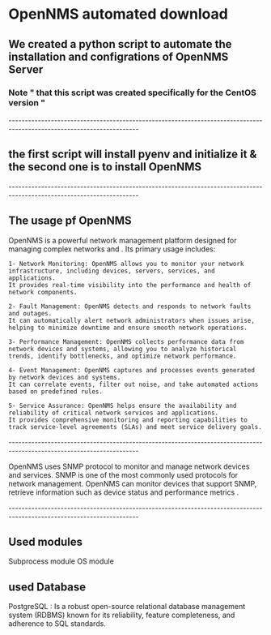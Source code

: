 # OpenNMS automated download 



## We created a python script to automate the installation and configrations of OpenNMS Server 
### Note " that this script was created specifically for the CentOS version "

\-\-\-\-\-\-\-\-\-\-\-\-\-\-\-\-\-\-\-\-\-\-\-\-\-\-\-\-\-\-\-\-\-\-\-\-\-\-\-\-\-\-\-\-\-\-\-\-\-\-\-\-\-\-\-\-\-\-\-\-\-\-\-\-\-\-\-\-\-\-\-\-\-\-\-\-\-\-\-\-\-\-\-\-\-\-\-\-\-\-\-\-\-\-\-\-\-\-\-\-\-\-\-\-\-\-\-\-\-\-\-\-\-\-\-\-\-\-

## the first script will install pyenv and initialize it & the second one is to install OpenNMS 

\-\-\-\-\-\-\-\-\-\-\-\-\-\-\-\-\-\-\-\-\-\-\-\-\-\-\-\-\-\-\-\-\-\-\-\-\-\-\-\-\-\-\-\-\-\-\-\-\-\-\-\-\-\-\-\-\-\-\-\-\-\-\-\-\-\-\-\-\-\-\-\-\-\-\-\-\-\-\-\-\-\-\-\-\-\-\-\-\-\-\-\-\-\-\-\-\-\-\-\-\-\-\-\-\-\-\-\-\-\-\-\-\-\-\-\-\-\-

## The usage pf OpenNMS
  OpenNMS is a powerful network management platform designed for managing complex networks and . Its primary usage includes:

    1- Network Monitoring: OpenNMS allows you to monitor your network infrastructure, including devices, servers, services, and applications.
    It provides real-time visibility into the performance and health of network components.
    
    2- Fault Management: OpenNMS detects and responds to network faults and outages.
    It can automatically alert network administrators when issues arise, helping to minimize downtime and ensure smooth network operations.

    3- Performance Management: OpenNMS collects performance data from network devices and systems, allowing you to analyze historical trends, identify bottlenecks, and optimize network performance.

    4- Event Management: OpenNMS captures and processes events generated by network devices and systems.
    It can correlate events, filter out noise, and take automated actions based on predefined rules.

    5- Service Assurance: OpenNMS helps ensure the availability and reliability of critical network services and applications.
    It provides comprehensive monitoring and reporting capabilities to track service-level agreements (SLAs) and meet service delivery goals.

<!-- -->

\-\-\-\-\-\-\-\-\-\-\-\-\-\-\-\-\-\-\-\-\-\-\-\-\-\-\-\-\-\-\-\-\-\-\-\-\-\-\-\-\-\-\-\-\-\-\-\-\-\-\-\-\-\-\-\-\-\-\-\-\-\-\-\-\-\-\-\-\-\-\-\-\-\-\-\-\-\-\-\-\-\-\-\-\-\-\-\-\-\-\-\-\-\-\-\-\-\-\-\-\-\-\-\-\-\-\-\-\-\-\-\-\-\-\-\-\-\-
    
  OpenNMS uses SNMP protocol to monitor and manage network devices and services. SNMP is one of the most commonly used protocols for network management.
  OpenNMS can monitor devices that support SNMP, retrieve information such as device status and performance metrics .

\-\-\-\-\-\-\-\-\-\-\-\-\-\-\-\-\-\-\-\-\-\-\-\-\-\-\-\-\-\-\-\-\-\-\-\-\-\-\-\-\-\-\-\-\-\-\-\-\-\-\-\-\-\-\-\-\-\-\-\-\-\-\-\-\-\-\-\-\-\-\-\-\-\-\-\-\-\-\-\-\-\-\-\-\-\-\-\-\-\-\-\-\-\-\-\-\-\-\-\-\-\-\-\-\-\-\-\-\-\-\-\-\-\-\-\-\-\-

<!-- -->

## Used modules       
   Subprocess module
   OS module
   
   ## used Database
  PostgreSQL : Is a robust open-source relational database management system (RDBMS) known for its reliability, feature completeness, and adherence to SQL standards. 


